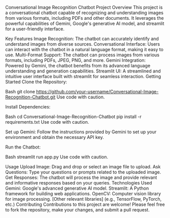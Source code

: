 Conversational Image Recognition Chatbot
Project Overview
This project is a conversational chatbot capable of recognizing and understanding images from various formats, including PDFs and other documents. It leverages the powerful capabilities of Gemini, Google's generative AI model, and streamlit for a user-friendly interface.

Key Features
Image Recognition: The chatbot can accurately identify and understand images from diverse sources.
Conversational Interface: Users can interact with the chatbot in a natural language format, making it easy to use.
Multi-Format Support: The chatbot can process images from various formats, including PDFs, JPEG, PNG, and more.
Gemini Integration: Powered by Gemini, the chatbot benefits from its advanced language understanding and generation capabilities.
Streamlit UI: A streamlined and intuitive user interface built with streamlit for seamless interaction.
Getting Started
Clone the Repository:

Bash
git clone https://github.com/your-username/Conversational-Image-Recognition-Chatbot.git
Use code with caution.

Install Dependencies:

Bash
cd Conversational-Image-Recognition-Chatbot
pip install -r requirements.txt
Use code with caution.

Set up Gemini:
Follow the instructions provided by Gemini to set up your environment and obtain the necessary API key.

Run the Chatbot:

Bash
streamlit run app.py
Use code with caution.

Usage
Upload Image: Drag and drop or select an image file to upload.
Ask Questions: Type your questions or prompts related to the uploaded image.
Get Responses: The chatbot will process the image and provide relevant and informative responses based on your queries.
Technologies Used
Gemini: Google's advanced generative AI model.
Streamlit: A Python framework for building web applications.
OpenCV: Computer vision library for image processing.
[Other relevant libraries] (e.g., TensorFlow, PyTorch, etc.)
Contributing
Contributions to this project are welcome! Please feel free to fork the repository, make your changes, and submit a pull request.
